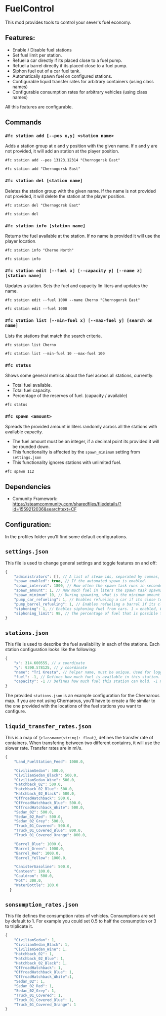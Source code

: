 # FuelControl

This mod provides tools to control your sever's fuel economy.

## Features:

- Enable / Disable fuel stations
- Set fuel limit per station.
- Refuel a car directly if its placed close to a fuel pump.
- Refuel a barrel directly if its placed close to a fuel pump.
- Siphon fuel out of a car fuel tank.
- Automatically spawn fuel on configured stations.
- Configurable liquid transfer rates for arbitrary containers (using class names)
- Configurable consumption rates for arbitrary vehicles (using class names)

All this features are configurable.

## Commands

### `#fc station add [--pos x,y] <station name>`
Adds a station group at x and y position with the given name. If x and y are not provided, it will add an station at the player position.

```
#fc station add --pos 13123,12314 "Chernogorsk East"
```

```
#fc station add "Chernogorsk East"
```

### `#fc station del [station name]`
Deletes the station group with the given name. If the name is not provided not provided, it will delete the station at the player position.

```
#fc station del "Chernogorsk East"
```

```
#fc station del
```

### `#fc station info [station name]`
Returns the fuel available at the station. If no name is provided it will use the player location.

```
#fc station info "Cherno North"
```

```
#fc station info
```

### `#fc station edit [--fuel x] [--capacity y] [--name z] [station name]`
Updates a station. Sets the fuel and capacity lin liters and updates the name.

```
#fc station edit --fuel 1000 --name Cherno "Chernogorsk East"
```

```
#fc station edit --fuel 1000
```

### `#fc station list [--min-fuel x] [--max-fuel y] [search on name]`
Lists the stations that match the search criteria.

```
#fc station list Cherno
```

```
#fc station list --min-fuel 10 --max-fuel 100
```


### `#fc status`
Shows some general metrics about the fuel across all stations, currently:
- Total fuel available.
- Total fuel capacity.
- Percentage of the reserves of fuel. (capacity / available)

```
#fc status
```

### `#fc spawn <amount>`
Spreads the provided amount in liters randomly across all the stations with available capacity.
- The fuel amount must be an integer, if a decimal point its provided it will be rounded down.
- This functionality is affected by the `spawn_minimum` setting from `settings.json`
- This functionality ignores stations with unlimited fuel.

```
#fc spawn 112
```

## Dependencies

- Comunity Framework: https://steamcommunity.com/sharedfiles/filedetails/?id=1559212036&searchtext=CF

## Configuration:
In the profiles folder you'll find some default configurations.

## `settings.json`

This file is used to change general settings and toggle features on and off:
```js
{
    "administrators": [], // A list of steam ids, separated by commas, allows for usage of the administration commands.
    "spawn_enabled": true, // If the automated spawn is enabled.
    "spawn_interval": 1800, // How often the spawn task runs in seconds. Defaults to 30 min
    "spawn_amount": 1, // How much fuel in liters the spawn task spawns. Defaults to 1. 
    "spawn_minimum" 10, // During spawning, what is the minimum amount of fuel in liters that should be added to a station (if available).
    "pump_car_refueling": 1, // Enables refueling a car if its close to a fuel pump. 1 = enabled, 0 = disabled
    "pump_barrel_refueling": 1, // Enables refueling a barrel if its close to a fuel pump. 1 = enabled, 0 = disabled
    "siphoning": 1, // Enables siphoning fuel from cars. 1 = enabled, 0 = disabled.
    "siphoning_limit": 98, // The percentage of fuel that is possible to siphon out of a car fuel tank.
}
```

## `stations.json`
This file is used to describe the fuel availability in each of the stations. Each station configuration looks like the following:
```js
{
    "x": 314.600555, // x coordinate
    "y": 9390.578125, // y coordinate
    "name": "Tri Kresta", // helper name, must be unique. Used for logging and identification of the station.
    "fuel": -1, // Defines how much fuel is available in this station. -1 means infinite. Set it to 0 to disable the station.
    "capacity": -1 // Defines how much fuel this station can hold. -1 means infinite. This property is not used at the moment.
}
```
The provided `stations.json` is an example configuration for the Chernarous map. If you are not using Chernarous, you'll have to create a file similar to the one provided with the locations of the fuel stations you want to configure.

## `liquid_transfer_rates.json`
This is a map of `{classname(string): float}`, defines the transfer rate of containers. When transfering between two different containrs, it will use the slower rate. Transfer rates are in ml/s.
```js
{
    "Land_FuelStation_Feed": 1000.0,

    "CivilianSedan": 500.0,
    "CivilianSedan_Black": 500.0,
    "CivilianSedan_Wine": 500.0,
    "Hatchback_02": 500.0,
    "Hatchback_02_Blue": 500.0,
    "Hatchback_02_Black": 500.0,
    "OffroadHatchback": 500.0,
    "OffroadHatchback_Blue": 500.0,
    "OffroadHatchback_White": 500.0,
    "Sedan_02": 500.0,
    "Sedan_02_Red": 500.0,
    "Sedan_02_Grey": 500.0,
    "Truck_01_Covered": 500.0,
    "Truck_01_Covered_Blue": 800.0,
    "Truck_01_Covered_Orange": 800.0,

    "Barrel_Blue": 1000.0,
    "Barrel_Green": 1000.0,
    "Barrel_Red": 1000.0,
    "Barrel_Yellow": 1000.0,

    "CanisterGasoline": 500.0,
    "Canteen": 100.0,
    "Cauldron": 500.0,
    "Pot": 300.0,
    "WaterBottle": 100.0
  }
```

## `sonsumption_rates.json`
This file defines the consumption rates of vehicles. Consumptions are set by default to 1. For example you could set 0.5 to half the consumption or 3 to triplicate it.
```js
{
    "CivilianSedan": 1,
    "CivilianSedan_Black": 1,
    "CivilianSedan_Wine": 1,
    "Hatchback_02": 1,
    "Hatchback_02_Blue": 1,
    "Hatchback_02_Black": 1,
    "OffroadHatchback": 1,
    "OffroadHatchback_Blue": 1,
    "OffroadHatchback_White":1,
    "Sedan_02": 1,
    "Sedan_02_Red": 1,
    "Sedan_02_Grey": 1,
    "Truck_01_Covered": 1,
    "Truck_01_Covered_Blue": 1,
    "Truck_01_Covered_Orange": 1
}
```